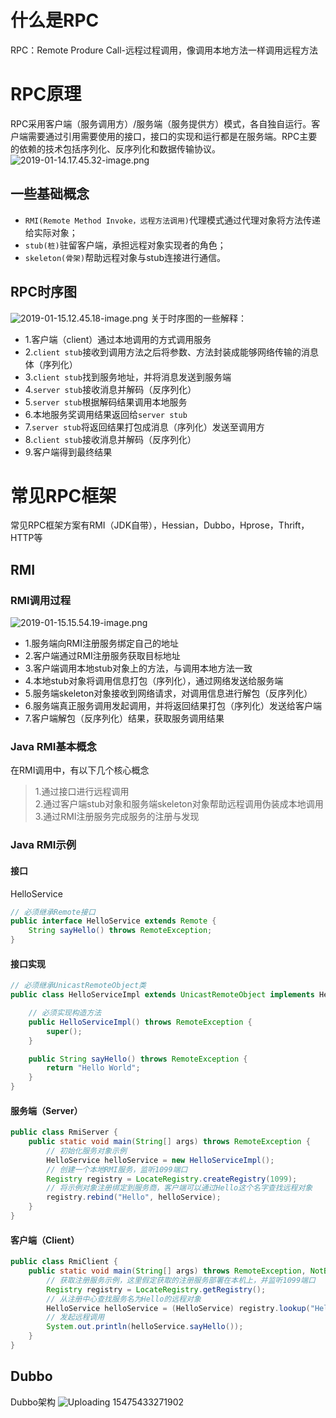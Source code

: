 # 什么是RPC
RPC：Remote Produre Call-远程过程调用，像调用本地方法一样调用远程方法
# RPC原理
RPC采用客户端（服务调用方）/服务端（服务提供方）模式，各自独自运行。客户端需要通过引用需要使用的接口，接口的实现和运行都是在服务端。RPC主要的依赖的技术包括序列化、反序列化和数据传输协议。
![2019-01-14.17.45.32-image.png](https://raw.githubusercontent.com/jerryjoejj/yosoro-pic/master/img/2019-01-14.17.45.32-image.png)
## 一些基础概念
- `RMI(Remote Method Invoke，远程方法调用)`代理模式通过代理对象将方法传递给实际对象；
- `stub(桩)`驻留客户端，承担远程对象实现者的角色；
- `skeleton(骨架)`帮助远程对象与stub连接进行通信。
## RPC时序图
![2019-01-15.12.45.18-image.png](https://raw.githubusercontent.com/jerryjoejj/yosoro-pic/master/img/2019-01-15.12.45.18-image.png)
关于时序图的一些解释：
- 1.客户端（client）通过本地调用的方式调用服务
- 2.`client stub`接收到调用方法之后将参数、方法封装成能够网络传输的消息体（序列化）
- 3.`client stub`找到服务地址，并将消息发送到服务端
- 4.`server stub`接收消息并解码（反序列化）
- 5.`server stub`根据解码结果调用本地服务
- 6.本地服务奖调用结果返回给`server stub`
- 7.`server stub`将返回结果打包成消息（序列化）发送至调用方
- 8.`client stub`接收消息并解码（反序列化）
- 9.客户端得到最终结果
# 常见RPC框架
常见RPC框架方案有RMI（JDK自带），Hessian，Dubbo，Hprose，Thrift，HTTP等
## RMI
### RMI调用过程
![2019-01-15.15.54.19-image.png](https://raw.githubusercontent.com/jerryjoejj/yosoro-pic/master/img/2019-01-15.15.54.19-image.png)
- 1.服务端向RMI注册服务绑定自己的地址
- 2.客户端通过RMI注册服务获取目标地址
- 3.客户端调用本地stub对象上的方法，与调用本地方法一致
- 4.本地stub对象将调用信息打包（序列化），通过网络发送给服务端
- 5.服务端skeleton对象接收到网络请求，对调用信息进行解包（反序列化）
- 6.服务端真正服务调用发起调用，并将返回结果打包（序列化）发送给客户端
- 7.客户端解包（反序列化）结果，获取服务调用结果
### Java RMI基本概念
在RMI调用中，有以下几个核心概念
> 1.通过接口进行远程调用<br>
2.通过客户端stub对象和服务端skeleton对象帮助远程调用伪装成本地调用<br>
3.通过RMI注册服务完成服务的注册与发现
### Java RMI示例
#### 接口
HelloService
```java
// 必须继承Remote接口
public interface HelloService extends Remote {
    String sayHello() throws RemoteException;
}
```
#### 接口实现
```java
// 必须继承UnicastRemoteObject类
public class HelloServiceImpl extends UnicastRemoteObject implements HelloService {

	// 必须实现构造方法
    public HelloServiceImpl() throws RemoteException {
        super();
    }

    public String sayHello() throws RemoteException {
        return "Hello World";
    }
}
```
#### 服务端（Server）
```java
public class RmiServer {
    public static void main(String[] args) throws RemoteException {
    	// 初始化服务对象示例
        HelloService helloService = new HelloServiceImpl();
        // 创建一个本地RMI服务，监听1099端口
        Registry registry = LocateRegistry.createRegistry(1099);
        // 将示例对象注册绑定到服务商，客户端可以通过Hello这个名字查找远程对象
        registry.rebind("Hello", helloService);
    }
}
```
#### 客户端（Client）
```java
public class RmiClient {
    public static void main(String[] args) throws RemoteException, NotBoundException {
    	// 获取注册服务示例，这里假定获取的注册服务部署在本机上，并监听1099端口
        Registry registry = LocateRegistry.getRegistry();
        // 从注册中心查找服务名为Hello的远程对象
        HelloService helloService = (HelloService) registry.lookup("Hello");
        // 发起远程调用
        System.out.println(helloService.sayHello());
    }
}
```
## Dubbo
Dubbo架构
![Uploading 15475433271902]()